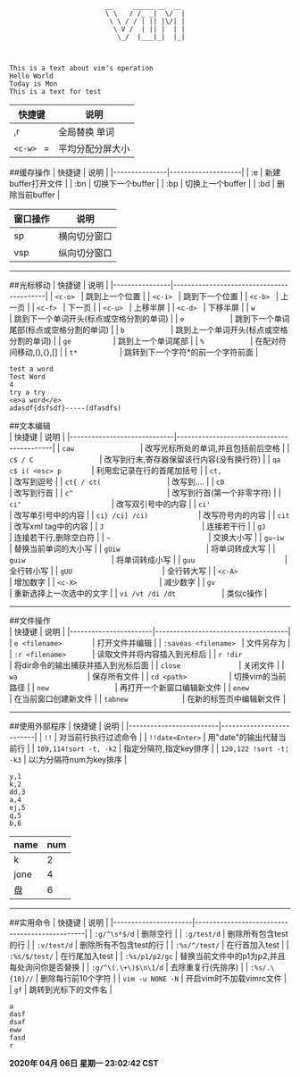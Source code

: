 ```
                        __     _____ __  __ 
                        \ \   / /_ _|  \/  |
                         \ \ / / | || |\/| |
                          \ V /  | || |  | |
                           \_/  |___|_|  |_|
                                            
                        
```

```
This is a text about vim's operation
Hello World
Today is Mon
This is a text for test
```

| 快捷键     | 说明             |
|------------|------------------|
| ,r         | 全局替换 单词    |
| `<c-w> ` = | 平均分配分屏大小 |

##缓存操作
| 快捷键        | 说明               |
|---------------|--------------------|
| :e <filename> | 新建buffer打开文件 |
| :bn           | 切换下一个buffer   |
| :bp           | 切换上一个buffer   |
| :bd           | 删除当前buffer     |

| 窗口操作      | 说明         |
|---------------|--------------|
| sp <filename> | 横向切分窗口 |
| vsp           | 纵向切分窗口 |

---




##光标移动
| 快捷键         | 说明                                     |
|----------------|------------------------------------------|
| `<c-o> `       | 跳到上一个位置                           |
| `<c-i> `       | 跳到下一个位置                           |
| `<c-b> `       | 上一页                                   |
| `<c-f> `       | 下一页                                   |
| `<c-u> `       | 上移半屏                                 |
| `<c-d> `       | 下移半屏                                 |
| `w        `    | 跳到下一个单词开头(标点或空格分割的单词) |
| `e           ` | 跳到下一个单词尾部(标点或空格分割的单词) |
| `b           ` | 跳到上一个单词开头(标点或空格分割的单词) |
| `ge          ` | 跳到上一个单词尾部                       |
| `%           ` | 在配对符间移动,(),{},[]                  |
| `t*          ` | 跳转到下一个字符*的前一个字符前面        |

```
test a word
Test Word
4
try a try
<e>a word</e>
adasdf{dsfsdf}-----(dfasdfs)
```

##文本编辑  
| 快捷键                      | 说明                                      |
|-----------------------------|-------------------------------------------|
| `caw                `       | 改写光标所处的单词,并且包括前后空格       |
| `c$ / C                `    | 改写到行末,寄存器保留该行内容(没有换行符) |
| `qa c$ i( <esc> p       `   | 利用宏记录在行的首尾加括号                |
| `ct,                      ` | 改写到逗号                                |
| `ct{ / ct(                ` | 改写到....                                |
| `c0                       ` | 改写到行首                                |
| `c^                       ` | 改写到行首(第一个非零字符)                |
| `ci"                      ` | 改写双引号中的内容                        |
| `ci'                      ` | 改写单引号中的内容                        |
| `ci} /ci] /ci)            ` | 改写符号内的内容                          |
| `cit                      ` | 改写xml tag中的内容                       |
| `J                        ` | 连接若干行                                |
| `gJ                       ` | 连接若干行,删除空白符                     |
| `~                        ` | 交换大小写                                |
| `gu~iw                    ` | 替换当前单词的大小写                      |
| `gUiw                     ` | 将单词转成大写                            |
| `guiw                     ` | 将单词转成小写                            |
| `guu                      ` | 全行转小写                                |
| `gUU                      ` | 全行转大写                                |
| `<c-A>                    ` | 增加数字                                  |
| `<c-X>                    ` | 减少数字                                  |
| `gv                       ` | 重新选择上一次选中的文字                  |
| `vi /vt /di /dt           ` | 类似c操作                                 |


---


##文件操作   
| 快捷键                | 说明                                |
|-----------------------|-------------------------------------|
| `e <filename>       ` | 打开文件并编辑                      |
| `:saveas <filename> ` | 文件另存为                          |
| `:r <filename>      ` | 读取文件并将内容插入到光标后        |
| `r !dir             ` | 将dir命令的输出捕获并插入到光标后面 |
| `close              ` | 关闭文件                            |
| `wa                 ` | 保存所有文件                        |
| `cd <path>          ` | 切换vim的当前路径                   |
| `new                ` | 再打开一个新窗口编辑新文件          |
| `enew               ` | 在当前窗口创建新文件                |
| `tabnew             ` | 在新的标签页中编辑新文件            |


---


##使用外部程序
| 快捷键                  | 说明                     |
|-------------------------|--------------------------|
| `!!`                    | 对当前行执行过滤命令     |
| `!!date<Enter>`         | 用"date"的输出代替当前行 |
| `109,114!sort -t, -k2`  | 指定分隔符,指定key排序   |
| `120,122 !sort -t¦ -k3` | 以¦为分隔符num为key排序  |

```
y,1
k,2
dd,3
a,4
ej,5
q,5
b,6
```

| name | num |
|------|-----|
| k    | 2   |
| jone | 4   |
| 盘   | 6   |

---

##实用命令
| 快捷键               | 说明                                          |
|----------------------|-----------------------------------------------|
| `:g/^\s*$/d`         | 删除空行                                      |
| `:g/test/d`          | 删除所有包含test的行                          |
| `:v/test/d`          | 删除所有不包含test的行                        |
| `:%s/^/test/`        | 在行首加入test                                |
| `:%s/$/test/`        | 在行尾加入test                                |
| `:%s/p1/p2/gc`       | 替换当前文件中的p1为p2,并且每处询问你是否替换 |
| `:g/^\(.\+\)$\n\1/d` | 去除重复行(先排序)                            |
| `:%s/.\{10}//`       | 删除每行前10个字符                            |
| `vim -u NONE -N`     | 开启vim时不加载vimrc文件                      |
| `gf`                 | 跳转到光标下的文件名                          |

```
a
dasf
dsaf
eww
fasd
r
```

**2020年 04月 06日 星期一 23:02:42 CST** 




